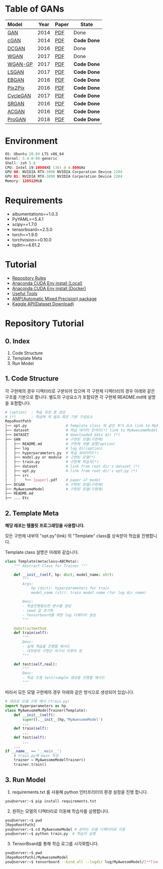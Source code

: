 # **Table of GANs**

| Model                            | Year | Paper                                         | State         |
| :------------------------------- | ---- | --------------------------------------------- | ------------- |
| [GAN](./GAN/src/README.pdf)      | 2014 | [PDF](./GAN/src/paper_GAN.pdf)                | Done          |
| [cGAN](./cGAN/README.md)         | 2014 | [PDF](./cGAN/src/paper-Conditional%20GAN.pdf) | **Code Done** |
| [DCGAN](./DCGAN/README.md)       | 2016 | [PDF](./DCGAN/src/paper-DCGAN.pdf)            | Done          |
| [WGAN](./WGAN/README.md)         | 2017 | [PDF](./WGAN/src/paper-WGAN.pdf)              | Done          |
| [WGAN-GP](./WGAN-GP/README.md)   | 2017 | [PDF](./WGAN-GP/src/paper-WGAN-GP.pdf)        | **Code Done** |
| [LSGAN](./LSGAN/README.md)       | 2017 | [PDF](./LSGAN/src/paper-LSGAN.pdf)            | **Code Done** |
| [EBGAN](./EBGAN/README.md)       | 2016 | [PDF](./EBGAN/src/paper-EBGAN.pdf)            | **Code Done** |
| [Pix2Pix](./Pix2Pix/README.md)   | 2016 | [PDF](./Pix2Pix/src/paper-Pix2Pix.pdf)        | **Code Done** |
| [CycleGAN](./CycleGAN/README.md) | 2017 | [PDF](./CycleGAN/src/paper-CycleGAN.pdf)      | **Code Done** |
| [SRGAN](./SRGAN/README.md)       | 2016 | [PDF](./SRGAN/src/paper-SRGAN.pdf)            | **Code Done** |
| [ACGAN](./ACGAN/README.md)       | 2016 | [PDF](./ACGAN/src/paper-ACGAN.pdf)            | **Code Done** |
| [ProGAN](./ProGAN/README.md)     | 2018 | [PDF](./ProGAN/src/paper-ProGAN.pdf)          | **Code Done** |

# **Environment**

```swift
OS: Ubuntu 20.04 LTS x86_64
Kernel: 5.4.0-80-generic
Shell: zsh 5.8
CPU: Intel i9-10980XE (36) @ 4.800GHz
GPU 00: NVIDIA RTX-3090 NVIDIA Corporation Device 2204
GPU 01: NVIDIA RTX-3090 NVIDIA Corporation Device 2204
Memory: 128512MiB
```

# **Requirements**

- albumentations==1.0.3
- PyYAML==5.4.1
- scipy==1.7.0
- tensorboard==2.5.0
- torch==1.9.0
- torchvision==0.10.0
- tqdm==4.61.2

# **Tutorial**

- [Repository Rules](./Rules.md)
- [Anaconda CUDA Env install (Local)](<./Tutorial/Anaconda%20CUDA%20Env%20install(local).md>)
- [Anaconda CUDA Env install (Docker)](<./Tutorial/Anaconda%20CUDA%20Env%20install(docker).md>)
- [Useful Tools](./Tutorial/Tools.md)
- [AMP(Automatic Mixed Precision) package](https://pytorch.org/docs/stable/notes/amp_examples.html)
- [Kaggle API(Dataset Download)](./Tutorial/Kaggle%20cli%20tool.md)

# Repository Tutorial

## 0. Index

1. Code Structure
2. Template Meta
3. Run Model

## 1. Code Structure

각 구현체의 경우 디렉터리로 구분되어 있으며 각 구현체 디렉터리의 경우 아래와 같은 구조를 기본으로 합니다. 별도의 구성요소가 포함되면 각 구현체 README.md에 설명을 포함합니다.

```bash
# (option)  : 학습 과정 중 생성
# (*)       : 학습에 꼭 필요 혹은 기본 구성요소
RepoRootPath
│── opt.py                  # Template class 와 같은 부가 요소 link to MyAwesomeModel's
├── dataset                 # 학습 데이터 전처리(*) link to MyAwesomeModel's
├── DATASET                 # downloaded data dir (*)
├── GAN                     # 구현된 모델(구현체)
│   ├── README.md           # 구현체 개별 설명(option)
│   ├── log                 # log dir(option)
│   ├── hyperparameters.py  # 학습 파라미터(*)
│   ├── model.py or module  # 구현된 모델(*)
│   ├── train.py            # 구현체 학습자(*)
│   ├── dataset             # link from root dir's dataset (*)
│   ├── opt.py              # link from root dir's opt.py (*)
│   ├── src
│   │    └── [paper].pdf    # paper of model
├── DCGAN                   # 구현된 모델(구현체)
├── MyAwesomeModel          # 구현된 모델(구현체)
├── README.md
├── ... Etc
```

## 2. Template Meta

**해당 레포는 템플릿 프로그래밍을 사용합니다.**

모든 구현체 내부의 "opt.py"(link) 의 "Template" class를 상속받아 학습을 진행합니다.

Template class 설명은 아래와 같습니다.

```python
class Template(metaclass=ABCMeta):
    """ Abstract Class for Trainer """

    def __init__(self, hp: dict, model_name: str):
        """
        Args:
            hp (dict): hyperparameters for train
            model_name (str): train model name (for log dir name)

        Desc:
        - 학습진행필요한 변수를 생성
        - seed 값 초기화
        - Tensorboard를 위한 log 디렉터리 생성
        """

    @abstractmethod
    def train(self):
        """
        Desc:
        - 실제 학습을 진행할 메서드
        - 대부분의 구현은 여기서 이루어 짐
        """

    def test(self,real):
        """
        Desc:
        - 학습 도중 test/sample 생성을 진행할 메서드
        """
```

따라서 모든 모델 구현체의 경우 아래와 같은 방식으로 생성되어 있습니다.

```python
# 새로운 모델 구현 예시 (train.py)
import hyperparameters as hp
class MyAwesomeModelTrainer(Template):
    def __init__(self):
        super().__init__(hp,'MyAwesomeModel')
        ...
    def train(self):
        ...
    def test(self):
        ...
    ...
if __name__ == '__main__':
    # train.py에 main 작성
    trainer = MyAwesomeModelTrainer()
    trainer.train()
```

## 3. Run Model

1. requirements.txt 를 사용해 python 인터프리터의 환경 설정을 진행 합니다.

```bash
you@server:~$ pip install requirements.txt
```

2. 원하는 모델의 디렉터리로 이동해 학습자를 실행합니다.

```bash
you@server:~$ pwd
[RepoRootPath]
you@server:~$ cd MyAwesomeModel # 원하는 모델 디렉터리로 이동
you@server:~$ python train.py  # 학습자 실행
```

3. TensorBoard를 통해 학습 로그를 시각화합니다.

```bash
you@server:~$ pwd
[RepoRootPath]/MyAwesomeModel
you@server:~$ tensorboard --bind_all --logdir log/MyAwesomModel/[**TimeStamp**]
```

